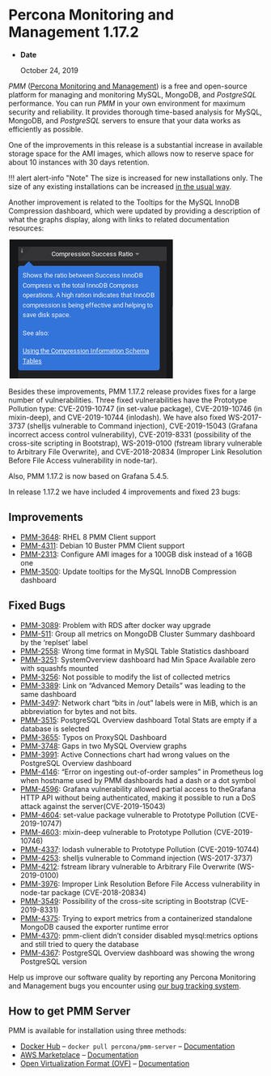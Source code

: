 # Percona Monitoring and Management 1.17.2

* **Date**

    October 24, 2019

*PMM* ([Percona Monitoring and Management](https://www.percona.com/doc/percona-monitoring-and-management/index.html)) is a free and open-source platform for managing and monitoring MySQL, MongoDB, and *PostgreSQL* performance. You can run *PMM* in your own environment for maximum security and reliability. It provides thorough time-based analysis for MySQL, MongoDB, and *PostgreSQL* servers to ensure that your data works as efficiently as possible.

One of the improvements in this release is a substantial increase in available storage space for the AMI images, which allows now to reserve space for about 10 instances with 30 days retention.

!!! alert alert-info "Note"
    The size is increased for new installations only. The size of any existing installations can be increased [in the usual way](https://www.percona.com/doc/percona-monitoring-and-management/deploy/server/ami.html#run-server-ami-ebs-volume-resizing).

Another improvement is related to the Tooltips for the MySQL InnoDB Compression dashboard, which were updated by providing a description of what the graphs display, along with links to related documentation resources:

![image](../_images/1.17.2-1.png)

Besides these improvements, PMM 1.17.2 release provides fixes for a large number of vulnerabilities. Three fixed vulnerabilities have the Prototype Pollution type: CVE-2019-10747 (in set-value package), CVE-2019-10746 (in mixin-deep), and CVE-2019-10744 (inlodash). We have also fixed WS-2017-3737 (shelljs vulnerable to Command injection), CVE-2019-15043 (Grafana incorrect access control vulnerability), CVE-2019-8331 (possibility of the cross-site scripting in Bootstrap), WS-2019-0100 (fstream library vulnerable to Arbitrary File Overwrite), and CVE-2018-20834 (Improper Link Resolution Before File Access vulnerability in node-tar).

Also, PMM 1.17.2 is now based on Grafana 5.4.5.

In release 1.17.2 we have included 4 improvements and fixed 23 bugs:

## Improvements

* [PMM-3648](https://jira.percona.com/browse/PMM-3648): RHEL 8 PMM Client support
* [PMM-4311](https://jira.percona.com/browse/PMM-4311): Debian 10 Buster PMM Client support
* [PMM-2313](https://jira.percona.com/browse/PMM-2313): Configure AMI images for a 100GB disk instead of a 16GB one
* [PMM-3500](https://jira.percona.com/browse/PMM-3500): Update tooltips for the MySQL InnoDB Compression dashboard

## Fixed Bugs

* [PMM-3089](https://jira.percona.com/browse/PMM-3089): Problem with RDS after docker way upgrade
* [PMM-511](https://jira.percona.com/browse/PMM-511): Group all metrics on MongoDB Cluster Summary dashboard by the ‘replset’ label
* [PMM-2558](https://jira.percona.com/browse/PMM-2558): Wrong time format in MySQL Table Statistics dashboard
* [PMM-3251](https://jira.percona.com/browse/PMM-3251): SystemOverview dashboard had Min Space Available zero with squashfs mounted
* [PMM-3256](https://jira.percona.com/browse/PMM-3256): Not possible to modify the list of collected metrics
* [PMM-3389](https://jira.percona.com/browse/PMM-3389): Link on “Advanced Memory Details” was leading to the same dashboard
* [PMM-3497](https://jira.percona.com/browse/PMM-3497): Network chart “bits in /out” labels were in MiB, which is an abbreviation for bytes and not bits.
* [PMM-3515](https://jira.percona.com/browse/PMM-3515): PostgreSQL Overview dashboard Total Stats are empty if a database is selected
* [PMM-3655](https://jira.percona.com/browse/PMM-3655): Typos on ProxySQL Dashboard
* [PMM-3748](https://jira.percona.com/browse/PMM-3748): Gaps in two MySQL Overview graphs
* [PMM-3991](https://jira.percona.com/browse/PMM-3991): Active Connections chart had wrong values on the  PostgreSQL Overview dashboard
* [PMM-4146](https://jira.percona.com/browse/PMM-4146): “Error on ingesting out-of-order samples” in Prometheus log when hostname used by PMM dashboards had a dash or a dot symbol
* [PMM-4596](https://jira.percona.com/browse/PMM-4596): Grafana vulnerability allowed partial access to theGrafana HTTP API without being authenticated, making it possible to run a DoS attack against the server(CVE-2019-15043)
* [PMM-4604](https://jira.percona.com/browse/PMM-4604): set-value package vulnerable to Prototype Pollution (CVE-2019-10747)
* [PMM-4603](https://jira.percona.com/browse/PMM-4603): mixin-deep vulnerable to Prototype Pollution (CVE-2019-10746)
* [PMM-4337](https://jira.percona.com/browse/PMM-4337): lodash vulnerable to Prototype Pollution (CVE-2019-10744)
* [PMM-4253](https://jira.percona.com/browse/PMM-4253): shelljs vulnerable to Command injection (WS-2017-3737)
* [PMM-4212](https://jira.percona.com/browse/PMM-4212): fstream library vulnerable to Arbitrary File Overwrite (WS-2019-0100)
* [PMM-3976](https://jira.percona.com/browse/PMM-3976): Improper Link Resolution Before File Access vulnerability in node-tar package (CVE-2018-20834)
* [PMM-3549](https://jira.percona.com/browse/PMM-3549): Possibility of the cross-site scripting in Bootstrap (CVE-2019-8331)
* [PMM-4375](https://jira.percona.com/browse/PMM-4375): Trying to export metrics from a containerized standalone MongoDB caused the exporter runtime error
* [PMM-4370](https://jira.percona.com/browse/PMM-4370): pmm-client didn’t consider disabled mysql:metrics options and still tried to query the database
* [PMM-4367](https://jira.percona.com/browse/PMM-4367): PostgreSQL Overview dashboard was showing the wrong PostgreSQL version

Help us improve our software quality by reporting any Percona Monitoring and Management bugs you encounter using [our bug tracking system](https://jira.percona.com/secure/Dashboard.jspa).

## How to get PMM Server

PMM is available for installation using three methods:

* [Docker Hub](https://hub.docker.com/r/percona/pmm-server/) – `docker pull percona/pmm-server` – [Documentation](../deploy/server/docker.md)
* [AWS Marketplace](https://aws.amazon.com/marketplace/pp/B077J7FYGX) – [Documentation](../deploy/server/ami.md)
* [Open Virtualization Format (OVF)](https://www.percona.com/downloads/pmm/) – [Documentation](../deploy/server/virtual-appliance.md)
